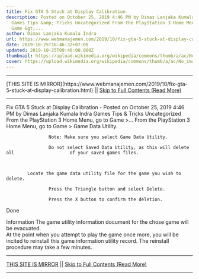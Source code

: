 ```yaml
---
title: Fix GTA 5 Stuck at Display Calibration
description: Posted on October 25, 2019 4:46 PM by Dimas Lanjaka Kumala Indra
  Games Tips &amp; Tricks Uncategorized From the PlayStation 3 Home Menu, go to
  Game &gt;...
author: Dimas Lanjaka Kumala Indra
url: https://www.webmanajemen.com/2019/10/fix-gta-5-stuck-at-display-calibration.html
date: 2019-10-25T16:46:32+07:00
updated: 2019-10-25T09:46:00.000Z
thumbnail: https://upload.wikimedia.org/wikipedia/commons/thumb/a/ac/No_image_available.svg/2048px-No_image_available.svg.png
cover: https://upload.wikimedia.org/wikipedia/commons/thumb/a/ac/No_image_available.svg/2048px-No_image_available.svg.png
---
```


<hr/> [THIS SITE IS MIRROR](https://www.webmanajemen.com/2019/10/fix-gta-5-stuck-at-display-calibration.html) || <a href="https://www.webmanajemen.com/2019/10/fix-gta-5-stuck-at-display-calibration.html" rel="follow" class="button" id="read-more">Skip to Full Contents (Read More)</a> <hr/> Fix GTA 5 Stuck at Display Calibration - Posted on October 25, 2019 4:46 PM by Dimas Lanjaka Kumala Indra Games Tips &amp; Tricks Uncategorized From the PlayStation 3 Home Menu, go to Game &gt;... From the PlayStation 3 Home Menu, go to Game > Game Data             Utility.             
                
                    Note: Make sure you select Game Data Utility.                 
                
                    Do not select Saved Data Utility, as this will delete all                     of your saved games files.                 
            
        
        
            Locate the game data utility file for the game you wish to delete.             
                
                    Press the Triangle button and select Delete.                 
                
                    Press the X button to confirm the deletion.                 
                
Done                 
            
        
    
 
Information
The game utility information document for the chose game will be evacuated.  
At the point when you attempt to play the game once more, you will be incited to reinstall this game information utility record. The reinstall procedure may take a few minutes. <hr/> [THIS SITE IS MIRROR](https://www.webmanajemen.com/2019/10/fix-gta-5-stuck-at-display-calibration.html) || <a href="https://www.webmanajemen.com/2019/10/fix-gta-5-stuck-at-display-calibration.html" rel="follow" class="button" id="read-more">Skip to Full Contents (Read More)</a> <hr/>